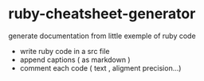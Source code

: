 # ruby-cheatsheet-generator


generate documentation from little exemple of ruby code

* write ruby code in a src file
* append captions ( as markdown )
* comment each code ( text , aligment precision...)
